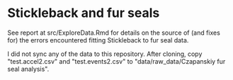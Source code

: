 # Stickleback and fur seals

See report at src/ExploreData.Rmd for details on the source of (and fixes for) the errors encountered fitting Stickleback to fur seal data.

I did not sync any of the data to this repository. After cloning, copy "test.accel2.csv" and "test.events2.csv" to "data/raw_data/Czapanskiy fur seal analysis".
